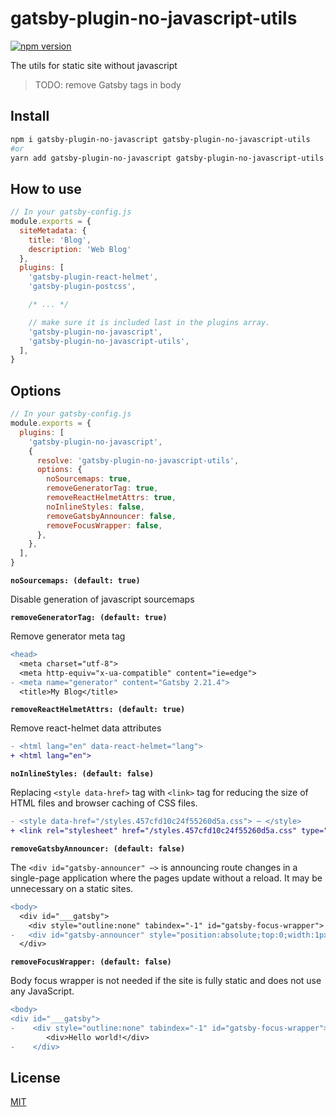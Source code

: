 # gatsby-plugin-no-javascript-utils

[![npm version](https://img.shields.io/npm/v/gatsby-plugin-no-javascript-utils.svg)](https://www.npmjs.com/package/gatsby-plugin-no-javascript-utils)

The utils for static site without javascript

> TODO: remove Gatsby tags in body

## Install

```bash
npm i gatsby-plugin-no-javascript gatsby-plugin-no-javascript-utils
#or
yarn add gatsby-plugin-no-javascript gatsby-plugin-no-javascript-utils
```

## How to use

```js
// In your gatsby-config.js
module.exports = {
  siteMetadata: {
    title: 'Blog',
    description: 'Web Blog'
  },
  plugins: [
    'gatsby-plugin-react-helmet',
    'gatsby-plugin-postcss',

    /* ... */

    // make sure it is included last in the plugins array.
    'gatsby-plugin-no-javascript',
    'gatsby-plugin-no-javascript-utils',
  ],
}
```

## Options

```js
// In your gatsby-config.js
module.exports = {
  plugins: [
    'gatsby-plugin-no-javascript',
    {
      resolve: 'gatsby-plugin-no-javascript-utils',
      options: {
        noSourcemaps: true,
        removeGeneratorTag: true,
        removeReactHelmetAttrs: true,
        noInlineStyles: false,
        removeGatsbyAnnouncer: false,
        removeFocusWrapper: false,
      },
    },
  ],
}
```

**`noSourcemaps: (default: true)`**

Disable generation of javascript sourcemaps

**`removeGeneratorTag: (default: true)`**

Remove generator meta tag

```diff
<head>
  <meta charset="utf-8">
  <meta http-equiv="x-ua-compatible" content="ie=edge">
- <meta name="generator" content="Gatsby 2.21.4">
  <title>My Blog</title>
```

**`removeReactHelmetAttrs: (default: true)`**

Remove react-helmet data attributes

```diff
- <html lang="en" data-react-helmet="lang">
+ <html lang="en">
```

**`noInlineStyles: (default: false)`**

Replacing `<style data-href>` tag with `<link>` tag for reducing the size of HTML files and browser caching of CSS files.

```diff
- <style data-href="/styles.457cfd10c24f55260d5a.css"> ⋯ </style>
+ <link rel="stylesheet" href="/styles.457cfd10c24f55260d5a.css" type="text/css"/>
```

**`removeGatsbyAnnouncer: (default: false)`**

The `<div id="gatsby-announcer" ⋯>` is announcing route changes in a single-page application where the pages update without a reload. It may be unnecessary on a static sites.

```diff
<body>
  <div id="___gatsby">
    <div style="outline:none" tabindex="-1" id="gatsby-focus-wrapper"> ⋯ </div>
-   <div id="gatsby-announcer" style="position:absolute;top:0;width:1px;height:1px;padding:0;overflow:hidden;clip:rect(0, 0, 0, 0);white-space:nowrap;border:0" aria-live="assertive" aria-atomic="true"></div>
  </div>
```

**`removeFocusWrapper: (default: false)`**

Body focus wrapper is not needed if the site is fully static and does not use any JavaScript.

```diff
<body>
<div id="___gatsby">
-    <div style="outline:none" tabindex="-1" id="gatsby-focus-wrapper">
        <div>Hello world!</div>
-    </div>
```

## License

[MIT](./LICENSE)
